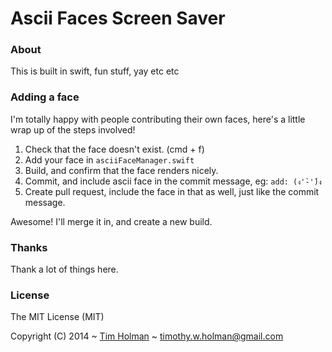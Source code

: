 # Ascii Faces Screen Saver

### About

This is built in swift, fun stuff, yay etc etc


### Adding a face

I'm totally happy with people contributing their own faces, here's a little wrap up of the steps involved!

1. Check that the face doesn't exist. (cmd + f)
2. Add your face in `asciiFaceManager.swift`
3. Build, and confirm that the face renders nicely.
4. Commit, and include ascii face in the commit message, eg: `add: (ง'̀-'́)ง`
5. Create pull request, include the face in that as well, just like the commit message.

Awesome! I'll merge it in, and create a new build.

### Thanks

Thank a lot of things here.

### License

The MIT License (MIT)

Copyright (C) 2014 ~ [Tim Holman](http://tholman.com) ~ timothy.w.holman@gmail.com
